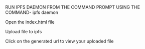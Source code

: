 RUN IPFS DAEMON FROM THE COMMAND PROMPT USING THE COMMAND- ipfs daemon


Open the index.html file


Upload file to ipfs


Click on the generated url to view your uploaded file
